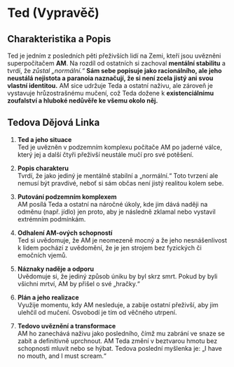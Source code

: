 # Ted (Vypravěč)

## Charakteristika a Popis
Ted je jedním z posledních pěti přeživších lidí na Zemi, kteří jsou uvězněni superpočítačem **AM**. Na rozdíl od ostatních si zachoval **mentální stabilitu** a tvrdí, že *zůstal „normální.“* **Sám sebe popisuje jako racionálního, ale jeho neustálá nejistota a paranoia naznačují, že si není zcela jistý ani svou vlastní identitou.** AM sice udržuje Teda a ostatní naživu, ale zároveň je vystavuje hrůzostrašnému mučení, což Teda dožene k **existenciálnímu zoufalství a hluboké nedůvěře ke všemu okolo něj.**

## Tedova Dějová Linka

1. **Ted a jeho situace**  
   Ted je uvězněn v podzemním komplexu počítače AM po jaderné válce, který jej a další čtyři přeživší neustále mučí pro své potěšení.

2. **Popis charakteru**  
   Tvrdí, že jako jediný je mentálně stabilní a „normální.“ Toto tvrzení ale nemusí být pravdivé, neboť si sám občas není jistý realitou kolem sebe.

3. **Putování podzemním komplexem**  
   AM posílá Teda a ostatní na náročné úkoly, kde jim dává naději na odměnu (např. jídlo) jen proto, aby je následně zklamal nebo vystavil extrémním podmínkám.

4. **Odhalení AM-ových schopností**  
   Ted si uvědomuje, že AM je neomezeně mocný a že jeho nesnášenlivost k lidem pochází z uvědomění, že je jen strojem bez fyzických či emočních vjemů.

5. **Náznaky naděje a odporu**  
   Uvědomuje si, že jediný způsob úniku by byl skrz smrt. Pokud by byli všichni mrtví, AM by přišel o své „hračky.“

6. **Plán a jeho realizace**  
   Využije momentu, kdy AM nesleduje, a zabije ostatní přeživší, aby jim ulehčil od mučení. Osvobodí je tím od věčného utrpení.

7. **Tedovo uvěznění a transformace**  
   AM ho zanechává naživu jako posledního, čímž mu zabrání ve snaze se zabít a definitivně uprchnout. AM Teda změní v beztvarou hmotu bez schopnosti mluvit nebo se hýbat. Tedova poslední myšlenka je: „I have no mouth, and I must scream.“ 
